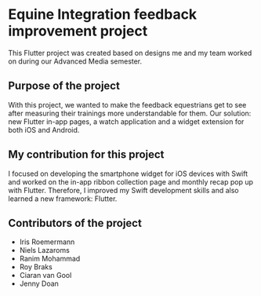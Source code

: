 # Equine Integration feedback improvement project
This Flutter project was created based on designs me and my team worked on during our Advanced Media semester. 

## Purpose of the project
With this project, we wanted to make the feedback equestrians get to see after measuring their trainings more understandable for them. Our solution: new Flutter in-app pages, a watch application and a widget extension for both iOS and Android.

## My contribution for this project
I focused on developing the smartphone widget for iOS devices with Swift and worked on the in-app ribbon collection page and monthly recap pop up with Flutter. Therefore, I improved my Swift development skills and also learned a new framework: Flutter.

## Contributors of the project
- Iris Roemermann
- Niels Lazaroms
- Ranim Mohammad
- Roy Braks
- Ciaran van Gool
- Jenny Doan
